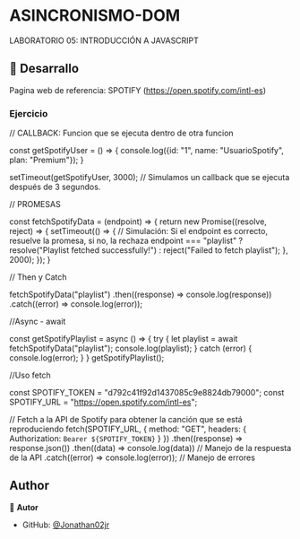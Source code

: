 # ASINCRONISMO-DOM

LABORATORIO 05: INTRODUCCIÓN A JAVASCRIPT

## 🚀 Desarrallo 

Pagina web de referencia: SPOTIFY (https://open.spotify.com/intl-es)

### Ejercicio

// CALLBACK: Funcion que se ejecuta dentro de otra funcion

const getSpotifyUser = () => {
    console.log({id: "1", name: "UsuarioSpotify", plan: "Premium"});
}

setTimeout(getSpotifyUser, 3000); // Simulamos un callback que se ejecuta después de 3 segundos.


// PROMESAS

const fetchSpotifyData = (endpoint) => {
    return new Promise((resolve, reject) => {
        setTimeout(() => {
            // Simulación: Si el endpoint es correcto, resuelve la promesa, si no, la rechaza
            endpoint === "playlist" ? resolve("Playlist fetched successfully!") : reject("Failed to fetch playlist");
        }, 2000);
    });
}

// Then y Catch

fetchSpotifyData("playlist")
    .then((response) => console.log(response))
    .catch((error) => console.log(error));
    
//Async - await

const getSpotifyPlaylist = async () => {
    try {
        let playlist = await fetchSpotifyData("playlist");
        console.log(playlist); 
    } catch (error) {
        console.log(error); 
    }
}
getSpotifyPlaylist();

//Uso fetch

const SPOTIFY_TOKEN = "d792c41f92d1437085c9e8824db79000";
const SPOTIFY_URL = "https://open.spotify.com/intl-es";

// Fetch a la API de Spotify para obtener la canción que se está reproduciendo
fetch(SPOTIFY_URL, {
    method: "GET",
    headers: {
        Authorization: `Bearer ${SPOTIFY_TOKEN}`
    }
})
    .then((response) => response.json())
    .then((data) => console.log(data))  // Manejo de la respuesta de la API
    .catch((error) => console.log(error));  // Manejo de errores

## Author

👤 **Autor**

- GitHub: [@Jonathan02jr](https://github.com/jonathan02jr)
